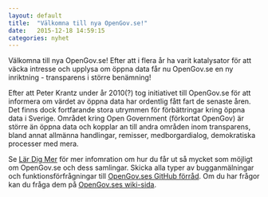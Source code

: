 ```yaml
---
layout: default
title:  "Välkomna till nya OpenGov.se!"
date:   2015-12-18 14:59:15
categories: nyhet
---
```

Välkomna till nya OpenGov.se! Efter att i flera år ha varit katalysator för att väcka intresse och upplysa om öppna data får nu OpenGov.se en ny inriktning - transparens i större benämning!

Efter att Peter Krantz under år 2010(?) tog initiativet till OpenGov.se för att informera om värdet av öppna data har ordentlig fått fart de senaste åren. Det finns dock fortfarande stora utrymmen för förbättringar kring öppna data i Sverige. Området kring Open Government (förkortat OpenGov) är större än öppna data och kopplar an till andra områden inom transparens, bland annat allmänna handlingar, remisser, medborgardialog, demokratiska processer med mera.

Se [Lär Dig Mer][lardigmer] för mer infomration om hur du får ut så mycket som möjligt om OpenGov.se och dess samlingar. Skicka alla typer av bugganmälningar och funktionsförfrågningar till [OpenGov.ses GitHub förråd][opengovse]. Om du har frågor kan du fråga dem på [OpenGov.ses wiki-sida][opengovse-wiki].

[lardigmer]:      http://opengov.se/lardigmer
[opengovse]:      https://github.com/okfse/opengovse
[opengovse-wiki]: https://github.com/okfse/opengovse/wiki
